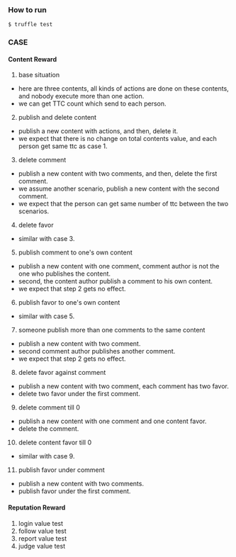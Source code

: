 ### How to run
 `$ truffle test`
### CASE
#### Content Reward
1. base situation
 - here are three contents, all kinds of actions are done on these contents, and nobody execute more than one action.
 - we can get TTC count which send to each person.
2. publish and delete content
 - publish a new content with actions, and then, delete it.
 - we expect that there is no change on total contents value, and each person get same ttc as case 1.
3. delete comment
 - publish a new content with two comments, and then, delete the first comment.
 - we assume another scenario, publish a new content with the second comment.
 - we expect that the person can get same number of ttc between the two scenarios.
4. delete favor
 - similar with case 3.
5. publish comment to one's own content
 - publish a new content with one comment, comment author is not the one who publishes the content.
 - second, the content author publish a comment to his own content.
 - we expect that step 2 gets no effect.
6. publish favor to one's own content
 - similar with case 5.
7. someone publish more than one comments to the same content
 - publish a new content with two comment.
 - second comment author publishes another comment.
 - we expect that step 2 gets no effect.
8. delete favor against comment
 - publish a new content with two comment, each comment has two favor.
 - delete two favor under the first comment.
9. delete comment till 0
 - publish a new content with one comment and one content favor.
 - delete the comment.
10. delete content favor till 0
 - similar with case 9.
11. publish favor under comment
 - publish a new content with two comments.
 - publish favor under the first comment.

#### Reputation Reward
1. login value test
2. follow value test
3. report value test
4. judge value test
